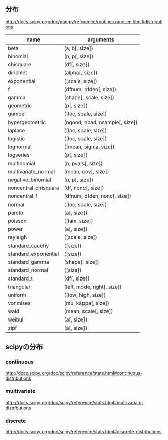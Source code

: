 ## 分布
http://docs.scipy.org/doc/numpy/reference/routines.random.html#distributions

|name|arguments|
|----|---------|
|beta|(a, b[, size])|
|binomial|(n, p[, size])|
|chisquare|(df[, size])|
|dirichlet|(alpha[, size])|
|exponential|([scale, size])|
|f|(dfnum, dfden[, size])|
|gamma|(shape[, scale, size])|
|geometric|(p[, size])|
|gumbel|([loc, scale, size])|
|hypergeometric|(ngood, nbad, nsample[, size])|
|laplace|([loc, scale, size])|
|logistic|([loc, scale, size])|
|lognormal|([mean, sigma, size])|
|logseries|(p[, size])|
|multinomial|(n, pvals[, size])|
|multivariate_normal|(mean, cov[, size])|
|negative_binomial|(n, p[, size])|
|noncentral_chisquare|(df, nonc[, size])|
|noncentral_f|(dfnum, dfden, nonc[, size])|
|normal|([loc, scale, size])|
|pareto|(a[, size])|
|poisson|([lam, size])|
|power|(a[, size])|
|rayleigh|([scale, size])|
|standard_cauchy|([size])|
|standard_exponential|([size])|
|standard_gamma|(shape[, size])|
|standard_normal|([size])|
|standard_t|(df[, size])|
|triangular|(left, mode, right[, size])|
|uniform|([low, high, size])|
|vonmises|(mu, kappa[, size])|
|wald|(mean, scale[, size])|
|weibull|(a[, size])|
|zipf	|(a[, size])|

## scipyの分布
### continuous
http://docs.scipy.org/doc/scipy/reference/stats.html#continuous-distributions

### multivariate
http://docs.scipy.org/doc/scipy/reference/stats.html#multivariate-distributions

### discrete
http://docs.scipy.org/doc/scipy/reference/stats.html#discrete-distributions
